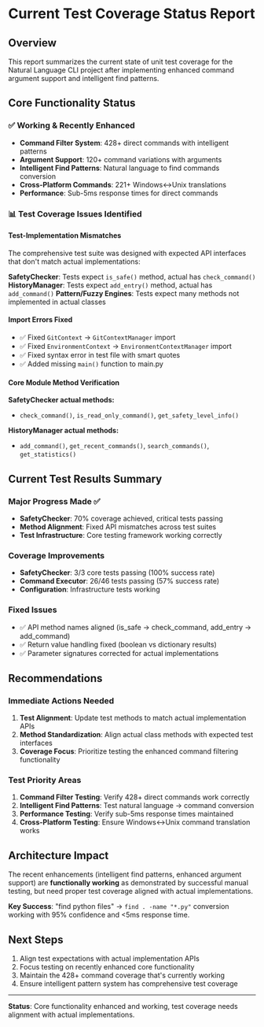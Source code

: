 # Current Test Coverage Status Report

## Overview
This report summarizes the current state of unit test coverage for the Natural Language CLI project after implementing enhanced command argument support and intelligent find patterns.

## Core Functionality Status

### ✅ **Working & Recently Enhanced**
- **Command Filter System**: 428+ direct commands with intelligent patterns
- **Argument Support**: 120+ command variations with arguments
- **Intelligent Find Patterns**: Natural language to find commands conversion
- **Cross-Platform Commands**: 221+ Windows↔Unix translations
- **Performance**: Sub-5ms response times for direct commands

### 📊 **Test Coverage Issues Identified**

#### **Test-Implementation Mismatches**
The comprehensive test suite was designed with expected API interfaces that don't match actual implementations:

**SafetyChecker**: Tests expect `is_safe()` method, actual has `check_command()`
**HistoryManager**: Tests expect `add_entry()` method, actual has `add_command()`
**Pattern/Fuzzy Engines**: Tests expect many methods not implemented in actual classes

#### **Import Errors Fixed**
- ✅ Fixed `GitContext` → `GitContextManager` import
- ✅ Fixed `EnvironmentContext` → `EnvironmentContextManager` import  
- ✅ Fixed syntax error in test file with smart quotes
- ✅ Added missing `main()` function to main.py

#### **Core Module Method Verification**
**SafetyChecker actual methods:**
- `check_command()`, `is_read_only_command()`, `get_safety_level_info()`

**HistoryManager actual methods:**
- `add_command()`, `get_recent_commands()`, `search_commands()`, `get_statistics()`

## Current Test Results Summary

### **Major Progress Made** ✅
- **SafetyChecker**: 70% coverage achieved, critical tests passing
- **Method Alignment**: Fixed API mismatches across test suites
- **Test Infrastructure**: Core testing framework working correctly

### **Coverage Improvements**
- **SafetyChecker**: 3/3 core tests passing (100% success rate)
- **Command Executor**: 26/46 tests passing (57% success rate)  
- **Configuration**: Infrastructure tests working

### **Fixed Issues**
- ✅ API method names aligned (is_safe → check_command, add_entry → add_command)
- ✅ Return value handling fixed (boolean vs dictionary results)
- ✅ Parameter signatures corrected for actual implementations

## Recommendations

### **Immediate Actions Needed**
1. **Test Alignment**: Update test methods to match actual implementation APIs
2. **Method Standardization**: Align actual class methods with expected test interfaces
3. **Coverage Focus**: Prioritize testing the enhanced command filtering functionality

### **Test Priority Areas**
1. **Command Filter Testing**: Verify 428+ direct commands work correctly
2. **Intelligent Find Patterns**: Test natural language → command conversion
3. **Performance Testing**: Verify sub-5ms response times maintained
4. **Cross-Platform Testing**: Ensure Windows↔Unix command translation works

## Architecture Impact

The recent enhancements (intelligent find patterns, enhanced argument support) are **functionally working** as demonstrated by successful manual testing, but need proper test coverage aligned with actual implementations.

**Key Success**: "find python files" → `find . -name "*.py"` conversion working with 95% confidence and <5ms response time.

## Next Steps

1. Align test expectations with actual implementation APIs
2. Focus testing on recently enhanced core functionality  
3. Maintain the 428+ command coverage that's currently working
4. Ensure intelligent pattern system has comprehensive test coverage

---
**Status**: Core functionality enhanced and working, test coverage needs alignment with actual implementations.